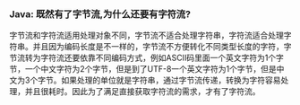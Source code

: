### Java: 既然有了字节流,为什么还要有字符流?

字节流和字符流适用处理对象不同，字节流不适合处理字符串，字符流适合处理字符串。并且因为编码长度是不一样的，字节流不方便转化不同类型长度的字符，字节流转为字符流还要依靠不同编码方式，例如ASCII码里面一个英文字符为1个字节，一个中文字符为2个字节，但是到了UTF-8一个英文字符为1个字节，但是中文为3个字节。如果处理的单位就是字符串，通过字节流传递，转换为字符容易处理，并且很耗时。因此为了满足直接获取字符流的需求，才有了字符流。